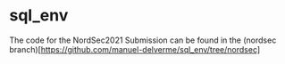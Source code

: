 # sql_env
The code for the NordSec2021 Submission can be found in the (nordsec branch)[https://github.com/manuel-delverme/sql_env/tree/nordsec]
